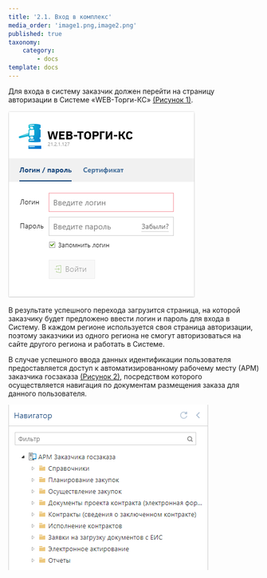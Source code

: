 ```yaml
---
title: '2.1. Вход в комплекс'
media_order: 'image1.png,image2.png'
published: true
taxonomy:
    category:
        - docs
template: docs
---
```


Для входа в систему заказчик должен перейти на страницу авторизации в Системе «WEB-Торги-КС» [(Рисунок 1)](#ris-01). 

![](image1.png?id=ris-01)

В результате успешного перехода загрузится страница, на которой заказчику будет предложено ввести логин и пароль для входа в Систему. В каждом регионе используется своя страница авторизации, поэтому заказчики из одного региона не смогут авторизоваться на сайте другого региона и работать в Системе.

В случае успешного ввода данных идентификации пользователя предоставляется доступ к автоматизированному рабочему месту (АРМ) заказчика госзаказа [(Рисунок 2)](#ris-02), посредством которого осуществляется навигация по документам размещения заказа для данного пользователя.

![](image2.png?id=ris-02)